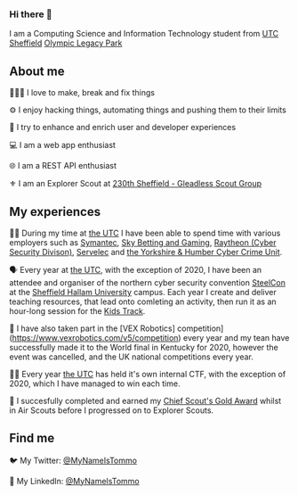 ### Hi there 👋

I am a Computing Science and Information Technology student from [UTC Sheffield](https://github.com/UTCSheffield) [Olympic Legacy Park](https://olp.utcsheffield.org.uk)

## About me

 👨🏻‍💻 I love to make, break and fix things

 ⚙ I enjoy hacking things, automating things and pushing them to their limits

 💫 I try to enhance and enrich user and developer experiences

 💻 I am a web app enthusiast

 🌐 I am a REST API enthusiast

 ⚜ I am an Explorer Scout at [230th Sheffield - Gleadless Scout Group](https://www.facebook.com/230th-Sheffield-Gleadless-Scout-Group-1985242638217907)

## My experiences

 🕴🏻 During my time at [the UTC](https://github.com/UTCSheffield) I have been able to spend time with various employers such as [Symantec](https://github.com/Symantec), [Sky Betting and Gaming](https://github.com/skybet), [Raytheon (Cyber Security Divison)](https://www.raytheon.com/uk), [Servelec](https://www.servelec.co.uk/) and [the Yorkshire & Humber Cyber Crime Unit](https://www.yhrocu.org.uk/departments/regional-cyber-crime-unit/).

 🗣 Every year at [the UTC](https://github.com/UTCSheffield), with the exception of 2020, I have been an attendee and organiser of the northern cyber security convention [SteelCon](https://www.steelcon.info/) at the [Sheffield Hallam University](https://www.shu.ac.uk/) campus. Each year I create and deliver teaching resources, that lead onto comleting an activity, then run it as an hour-long session for the [Kids Track](https://www.steelcon.info/the-event/kids-track/).

 🤖 I have also taken part in the [VEX Robotics] competition](https://www.vexrobotics.com/v5/competition) every year and my tean have successfully made it to the World final in Kentucky for 2020, however the event was cancelled, and the UK national competitions every year.

 🐱‍💻 Every year [the UTC](https://github.com/UTCSheffield) has held it's own internal CTF, with the exception of 2020, which I have managed to win each time.

 🥇 I succesfully completed and earned my [Chief Scout's Gold Award](https://www.scouts.org.uk/top-awards/chief-scouts-gold-award/) whilst in Air Scouts before I progressed on to Explorer Scouts.

## Find me

 🐦 My Twitter: [@MyNameIsTommo](https://twitter.com/MyNameIsTommo)
 
 📰 My LinkedIn: [@MyNameIsTommo](https://www.linkedin.com/in/tomfairey/)
